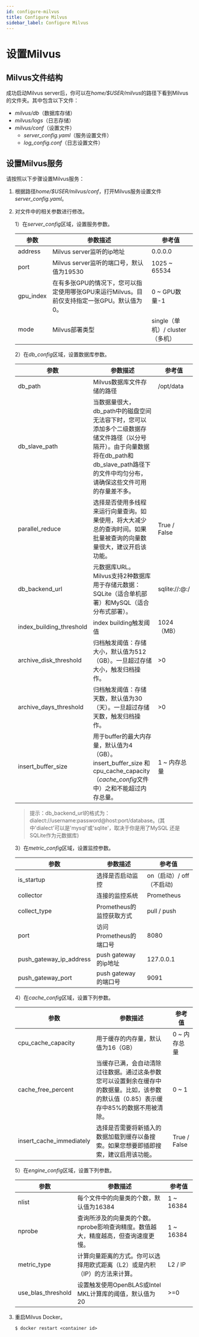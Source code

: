 ```yaml
---
id: configure-milvus
title: Configure Milvus
sidebar_label: Configure Milvus
---
```


# 设置Milvus

## Milvus文件结构
成功启动Milvus server后，你可以在*home/$USER/milvus*的路径下看到Milvus的文件夹。其中包含以下文件：

- *milvus/db*（数据库存储）
- *milvus/logs*（日志存储）
- *milvus/conf*（设置文件）
    - *server_config.yaml*（服务设置文件）
    - *log_config.conf*（日志设置文件）

## 设置Milvus服务

请按照以下步骤设置Milvus服务：

1. 根据路径*home/$USER/milvus/conf*，打开Milvus服务设置文件*server_config.yaml*。

2. 对文件中的相关参数进行修改。

   1）在*server_config*区域，设置服务参数。

   | 参数            | 参数描述                          | 参考值            |
   |----------------|-----------------------------------|-------------------|
   | address        | Milvus server监听的ip地址          | 0.0.0.0           |
   | port           | Milvus server监听的端口号，默认值为19530 | 1025 ~ 65534 |
   | gpu_index      | 在有多张GPU的情况下，您可以指定使用哪张GPU来运行Milvus。目前仅支持指定一张GPU。默认值为0。 | 0 ~ GPU数量-1                |
   | mode           | Milvus部署类型                    | single（单机）/ cluster（多机）|

   2）在*db_config*区域，设置数据库参数。

   | 参数               | 参数描述                            | 参考值    |
   |-------------------|-------------------------------------|----------|
   | db_path           | Milvus数据库文件存储的路径            |    /opt/data     |
   | db_slave_path | 当数据量很大，db_path中的磁盘空间无法容下时，您可以添加多个二级数据存储文件路径（以分号隔开）。由于向量数据将在db_path和db_slave_path路径下的文件中均匀分布，请确保这些文件可用的存量差不多。 |  |
   | parallel_reduce | 选择是否使用多线程来运行向量查询。如果使用，将大大减少总的查询时间。如果批量被查询的向量数量很大，建议开启该功能。 | True / False |
   | db_backend_url    | 元数据库URL。Milvus支持2种数据库用于存储元数据：SQLite（适合单机部署）和MySQL（适合分布式部署）。 | sqlite://:@:/  |
   | index_building_threshold | index building触发阈值        |  1024（MB）  |
   | archive_disk_threshold | 归档触发阈值：存储大小，默认值为512（GB）。一旦超过存储大小，触发归档操作。 | >0 |
   | archive_days_threshold | 归档触发阈值：存储天数，默认值为30（天）。一旦超过存储天数，触发归档操作。 |  >0 |
   | insert_buffer_size | 用于buffer的最大内存量，默认值为4（GB）。insert_buffer_size 和cpu_cache_capacity（*cache_config*文件中）之和不能超过内存总量。 | 1 ~ 内存总量|

   > 提示：db_backend_url的格式为：dialect://username:password@host:port/database。(其中'dialect'可以是'mysql'或'sqlite'，取决于你是用了MySQL 还是SQLite作为元数据库)

   3）在*metric_config*区域，设置监控参数。

   | 参数               | 参数描述                            | 参考值    |
   |-------------------|-------------------------------------|----------|
   | is_startup        | 选择是否启动监控             | on（启动）/ off（不启动) |
   | collector         | 连接的监控系统               | Prometheus             |
   | collect_type      | Prometheus的监控获取方式     |   pull / push          |
   | port              | 访问Prometheus的端口号       | 8080                   |
   | push_gateway_ip_address | push gateway的ip地址   | 127.0.0.1             |
   | push_gateway_port       | push gateway的端口号   |  9091                 |

   4）在*cache_config*区域，设置下列参数。

   |  参数             | 参数描述                            | 参考值    |
   |-------------------|-------------------------------------|----------|
   | cpu_cache_capacity |用于缓存的内存量，默认值为16（GB）     |  0 ~ 内存总量 |
   | cache_free_percent |当缓存已满，会自动清除过往数据。通过这条参数您可以设置剩余在缓存中的数据量。比如，该参数的默认值（0.85）表示缓存中85%的数据不用被清除。 | 0 ~ 1 |
   | insert_cache_immediately |选择是否需要将新插入的数据加载到缓存以备搜索。如果您想要即插即搜索，建议启用该功能。 | True / False |

   5）在*engine_config*区域，设置下列参数。

   |  参数             | 参数描述                            | 参考值    |
   |-------------------|-------------------------------------|----------|
   | nlist | 每个文件中的向量类的个数，默认值为16384 | 1 ~ 16384 |
   | nprobe            |查询所涉及的向量类的个数。nprobe影响查询精度。数值越大，精度越高，但查询速度更慢。    |  1 ~ 16384 |
   | metric_type |计算向量距离的方式。你可以选择用欧式距离（L2）或是内积（IP）的方法来计算。 | L2 / IP |
   | use_blas_threshold |设置触发使用OpenBLAS或Intel MKL计算库的阈值，默认值为20 | >=0 |

3. 重启Milvus Docker。

   ```
   $ docker restart <container id>
   ```
